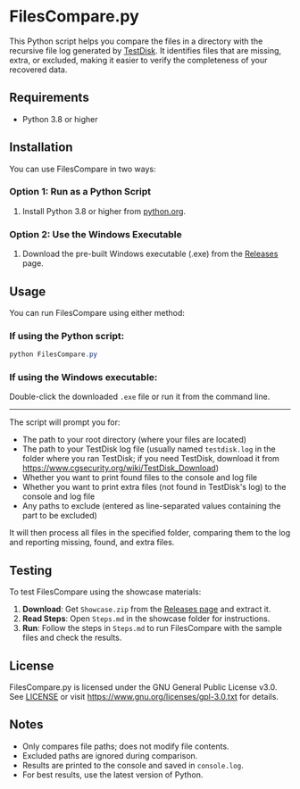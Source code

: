 # FilesCompare.py

This Python script helps you compare the files in a directory with the recursive file log generated by [TestDisk](https://www.cgsecurity.org/wiki/TestDisk). It identifies files that are missing, extra, or excluded, making it easier to verify the completeness of your recovered data.

## Requirements

- Python 3.8 or higher

## Installation

You can use FilesCompare in two ways:

### Option 1: Run as a Python Script

1. Install Python 3.8 or higher from [python.org](https://www.python.org/).

### Option 2: Use the Windows Executable

1. Download the pre-built Windows executable (.exe) from the [Releases](https://github.com/Kebluk-SoM-2025/FilesCompare.py/releases) page.

## Usage

You can run FilesCompare using either method:

### If using the Python script:

```powershell
python FilesCompare.py
```

### If using the Windows executable:

Double-click the downloaded `.exe` file or run it from the command line.

---

The script will prompt you for:

- The path to your root directory (where your files are located)
- The path to your TestDisk log file (usually named `testdisk.log` in the folder where you ran TestDisk; if you need TestDisk, download it from https://www.cgsecurity.org/wiki/TestDisk_Download)
- Whether you want to print found files to the console and log file
- Whether you want to print extra files (not found in TestDisk's log) to the console and log file
- Any paths to exclude (entered as line-separated values containing the part to be excluded)

It will then process all files in the specified folder, comparing them to the log and reporting missing, found, and extra files.

## Testing

To test FilesCompare using the showcase materials:

1. **Download**: Get `Showcase.zip` from the [Releases page](https://github.com/Kebluk-SoM-2025/FilesCompare.py/releases/) and extract it.
2. **Read Steps**: Open `Steps.md` in the showcase folder for instructions.
3. **Run**: Follow the steps in `Steps.md` to run FilesCompare with the sample files and check the results.

## License

FilesCompare.py is licensed under the GNU General Public License v3.0. See [LICENSE](LICENSE.txt) or
visit https://www.gnu.org/licenses/gpl-3.0.txt for details.

## Notes

- Only compares file paths; does not modify file contents.
- Excluded paths are ignored during comparison.
- Results are printed to the console and saved in `console.log`.
- For best results, use the latest version of Python.
